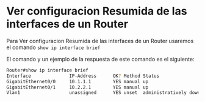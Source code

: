 # Ver configuracion Resumida de las interfaces de un Router

Para Ver configuracion Resumida de las interfaces de un Router usaremos el comando ```show ip interface brief```

El comando y un ejemplo de la respuesta de este comando es el siguiente:

```bash
Router#show ip interface brief 
Interface              IP-Address      OK? Method Status                Protocol 
GigabitEthernet0/0     10.1.1.1        YES manual up                    up 
GigabitEthernet0/1     10.2.2.1        YES manual up                    up 
Vlan1                  unassigned      YES unset  administratively down down
```